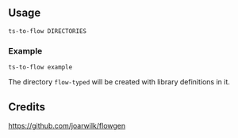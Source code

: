 ## Usage
```
ts-to-flow DIRECTORIES
```

### Example
```
ts-to-flow example
```

The directory `flow-typed` will be created with library definitions in it.

## Credits
https://github.com/joarwilk/flowgen